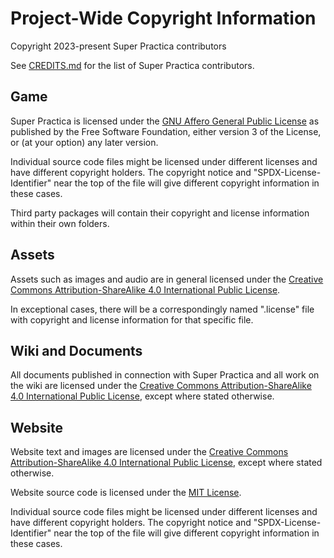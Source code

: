 # Project-Wide Copyright Information

Copyright 2023-present Super Practica contributors

See [CREDITS.md](CREDITS.md) for the list of Super Practica contributors.


## Game

Super Practica is licensed under the [GNU Affero General Public License](LICENSES/AGPL-3.0) as published by the Free Software Foundation, either version 3 of the License, or (at your option) any later version.

Individual source code files might be licensed under different licenses and have different copyright holders. The copyright notice and "SPDX-License-Identifier" near the top of the file will give different copyright information in these cases.

Third party packages will contain their copyright and license information within their own folders.


## Assets

Assets such as images and audio are in general licensed under the [Creative Commons Attribution-ShareAlike 4.0 International Public License](LICENSES/CC-BY-SA-4.0).

In exceptional cases, there will be a correspondingly named ".license" file with copyright and license information for that specific file.


## Wiki and Documents

All documents published in connection with Super Practica and all work on the wiki are licensed under the [Creative Commons Attribution-ShareAlike 4.0 International Public License](LICENSES/CC-BY-SA-4.0), except where stated otherwise.


## Website

Website text and images are licensed under the [Creative Commons Attribution-ShareAlike 4.0 International Public License](LICENSES/CC-BY-SA-4.0), except where stated otherwise.

Website source code is licensed under the [MIT License](LICENSES/MIT).

Individual source code files might be licensed under different licenses and have different copyright holders. The copyright notice and "SPDX-License-Identifier" near the top of the file will give different copyright information in these cases.
